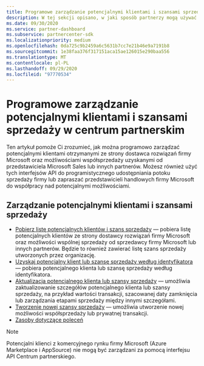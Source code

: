 ```yaml
---
title: Programowe zarządzanie potencjalnymi klientami i szansami sprzedaży w centrum partnerskim
description: W tej sekcji opisano, w jaki sposób partnerzy mogą używać interfejsów API partnera do programistycznego zarządzania potencjalnymi klientami i możliwościami wspólnej sprzedaży.
ms.date: 09/30/2020
ms.service: partner-dashboard
ms.subservice: partnercenter-sdk
ms.localizationpriority: medium
ms.openlocfilehash: 0da725c9b2459a6c5631b7cc7e21b46e9a7191b8
ms.sourcegitcommit: 1e38faa376f317151aca15ae126015e290baa556
ms.translationtype: MT
ms.contentlocale: pl-PL
ms.lasthandoff: 09/29/2020
ms.locfileid: "97770534"
---
```

# <a name="programmatically-manage-leads-and-co-sell-opportunities-in-partner-center"></a>Programowe zarządzanie potencjalnymi klientami i szansami sprzedaży w centrum partnerskim

Ten artykuł pomoże Ci zrozumieć, jak można programowo zarządzać potencjalnymi klientami otrzymanymi ze strony dostawca rozwiązań firmy Microsoft oraz możliwościami współsprzedaży uzyskanymi od przedstawiciela Microsoft Sales lub innych partnerów. Możesz również użyć tych interfejsów API do programistycznego udostępniania potoku sprzedaży firmy lub zapraszać przedstawicieli handlowych firmy Microsoft do współpracy nad potencjalnymi możliwościami. 

## <a name="manage-leads-and-opportunities"></a>Zarządzanie potencjalnymi klientami i szansami sprzedaży

- [Pobierz listę potencjalnych klientów i szans sprzedaży](get-a-list-of-referrals.md) — pobiera listę potencjalnych klientów ze strony dostawcy rozwiązań firmy Microsoft oraz możliwości wspólnej sprzedaży od sprzedawcy firmy Microsoft lub innych partnerów. Będzie to również zawierać listę szans sprzedaży utworzonych przez organizację.
- [Uzyskaj potencjalny klient lub szansę sprzedaży według identyfikatora](get-a-referral-by-Id.md) — pobiera potencjalnego klienta lub szansę sprzedaży według identyfikatora.
- [Aktualizacja potencjalnego klienta lub szansy sprzedaży](patch-a-referral.md) — umożliwia zaktualizowanie szczegółów potencjalnego klienta lub szansy sprzedaży, na przykład wartości transakcji, szacowanej daty zamknięcia lub zarządzania etapami sprzedaży między innymi szczegółami.
- [Tworzenie nowej szansy sprzedaży](create-a-referral.md) — umożliwia utworzenie nowej możliwości współsprzedaży lub prywatnej transakcji.
- [Zasoby dotyczące poleceń](referral-resources.md)

> [!Note]
> Potencjalni klienci z komercyjnego rynku firmy Microsoft (Azure Marketplace i AppSource) nie mogą być zarządzani za pomocą interfejsu API Centrum partnerskiego.